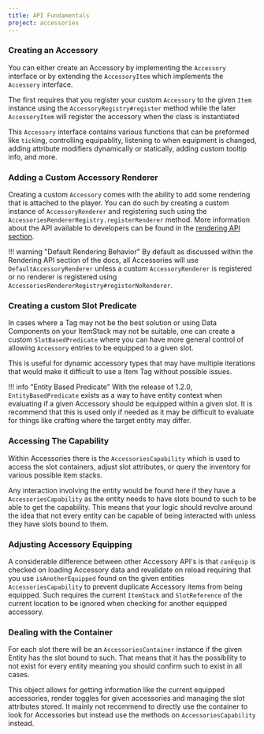```yaml
---
title: API Fundamentals
project: accessories
---
```


### Creating an Accessory

You can either create an Accessory by implementing the `Accessory` interface or by extending the `AccessoryItem` which implements the `Accessory` interface. 

The first requires that you register your custom `Accessory` to the given `Item` instance using the `AccessoryRegistry#register` method while the later `AccessoryItem` will register the accessory when the class is instantiated

This `Accessory` interface contains various functions that can be preformed like `tick`ing, controlling equipablity, listening to when equipment is changed, adding attribute modifiers dynamically or statically, adding custom tooltip info, and more.

### Adding a Custom Accessory Renderer

Creating a custom `Accessory` comes with the ability to add some rendering that is attached to the player. You can do such by creating a custom instance of `AccessoryRenderer` and registering such using the `AccessoriesRendererRegistry.registerRenderer` method. More information about the API available to developers can be found in the [rendering API section](./rendering_api.md).

!!! warning "Default Rendering Behavior"
    By default as discussed within the Rendering API section of the docs, all Accessories will use `DefaultAccessoryRenderer` unless a custom `AccessoryRenderer` is registered or no renderer is registered using `AccessoriesRendererRegistry#registerNoRenderer`.

### Creating a custom Slot Predicate

In cases where a Tag may not be the best solution or using Data Components on your ItemStack may not be suitable, one can create a custom `SlotBasedPredicate` where you can have more general control of allowing `Accessory` entries to be equipped to a given slot. 

This is useful for dynamic accessory types that may have multiple iterations that would make it difficult to use a Item Tag without possible issues.

!!! info "Entity Based Predicate"
    With the release of 1.2.0, `EntityBasedPredicate` exists as a way to have entity context when evaluating if a given Accessory should be equipped within a given slot. It is recommend that this is used only if needed as it may be difficult to evaluate for things like crafting where the target entity may differ.

### Accessing The Capability

Within Accessories there is the `AccessoriesCapability` which is used to access the slot containers, adjust slot attributes, or query the inventory for various possible item stacks. 

Any interaction involving the entity would be found here if they have a `AccessoriesCapability` as the entity needs to have slots bound to such to be able to get the capability. This means that your logic should revolve around the idea that not every entity can be capable of being interacted with unless they have slots bound to them.

### Adjusting Accessory Equipping

A considerable difference between other Accessory API's is that `canEquip` is checked on loading Accessory data and revalidate on reload requiring that you use `isAnotherEquipped` found on the given entities `AccessoriesCapability` to prevent duplicate Accessory items from being equipped. Such requires the current `ItemStack` and `SlotReference` of the current location to be ignored when checking for another equipped accessory.

### Dealing with the Container

For each slot there will be an `AccessoriesContainer` instance if the given Entity has the slot bound to such. That means that it has the possibility to not exist for every entity meaning you should confirm such to exist in all cases.

This object allows for getting information like the current equipped accessories, render toggles for given accessories and managing the slot attributes stored. It mainly not recommend to directly use the container to look for Accessories but instead use the methods on `AccessoriesCapability` instead.
